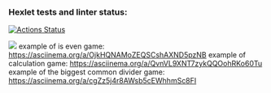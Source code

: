 ### Hexlet tests and linter status:

[![Actions Status](https://github.com/Starodubtcev/frontend-project-lvl1/workflows/hexlet-check/badge.svg)](https://github.com/Starodubtcev/frontend-project-lvl1/actions)

<a href="https://codeclimate.com/github/codeclimate/codeclimate/maintainability"><img src="https://api.codeclimate.com/v1/badges/a99a88d28ad37a79dbf6/maintainability" /></a>
example of is even game:
https://asciinema.org/a/OjkHQNAMoZEQSCshAXND5pzNB
example of calculation game:
https://asciinema.org/a/QvnVL9XNT7zykQQOohRKo60Tu
example of the biggest common divider game:
https://asciinema.org/a/cgZz5j4r8AWsb5cEWhhmSc8FI

